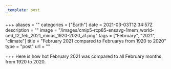 ```yaml
---
_template: post
---
```



+++
aliases = ""
categories = ["Earth"]
date = 2021-03-03T12:34:57Z
description = ""
image = "/images/cmip5-rcp85-ensavg-1mem_world-ced_t2_feb_2021_minus_1920-2020_af.png"
tags = ["February", "2021", "climate"]
title = "February 2021 compared to Februarys from 1920 to 2020"
type = "post"
url = ""

+++
Here is how hot February 2021 was compared to all February months from 1920 to 2020.

